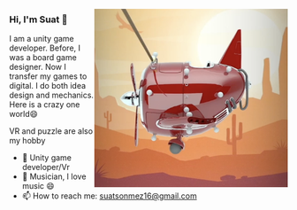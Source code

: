 <a href="https://youtu.be/wP3J9DU4-58" target="_blank"><img align="right" style="float:right" src="https://github.com/Suat19/Suat19/blob/main/ss.png"  width=350px/></a>

### Hi, I'm Suat 👋

I am a unity game developer. Before, I was a board game designer. Now I transfer my games to digital. I do both idea design and mechanics.
Here is a crazy one world😄

VR and puzzle are also my hobby


- 📱 Unity game developer/Vr
- 🎼 Musician, I love music 😄
- 📫 How to reach me: suatsonmez16@gmail.com
